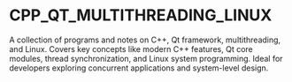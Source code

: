 # CPP_QT_MULTITHREADING_LINUX
A collection of programs and notes on C++, Qt framework, multithreading, and Linux. Covers key concepts like modern C++ features, Qt core modules, thread synchronization, and Linux system programming. Ideal for developers exploring concurrent applications and system-level design.
